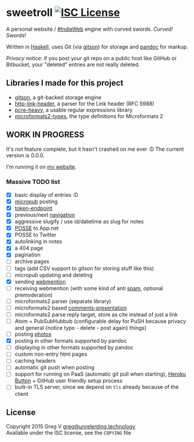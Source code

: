 # sweetroll [![ISC License](https://img.shields.io/badge/license-ISC-red.svg?style=flat)](https://tldrlegal.com/license/-isc-license)

A personal website / [#IndieWeb] engine with curved swords. *Curved! Swords!*

Written in [Haskell], uses Git (via [gitson]) for storage and [pandoc] for markup.

*Privacy notice*: if you post your git repo on a public host like GitHub or Bitbucket, your "deleted" entries are not really deleted.

## Libraries I made for this project

- [gitson], a git-backed storage engine
- [http-link-header], a parser for the Link header (RFC 5988)
- [pcre-heavy], a usable regular expressions library
- [microformats2-types], the type definitions for Microformats 2

[#IndieWeb]: http://indiewebcamp.com
[Haskell]: http://haskell.org
[gitson]: https://github.com/myfreeweb/gitson
[http-link-header]: https://github.com/myfreeweb/http-link-header
[pcre-heavy]: https://github.com/myfreeweb/pcre-heavy
[microformats2-types]: https://github.com/myfreeweb/microformats2-types
[pandoc]: http://johnmacfarlane.net/pandoc/

## WORK IN PROGRESS

It's not feature complete, but it hasn't crashed on me ever :D
The current version is 0.0.0.

I'm running it on [my website](https://unrelenting.technology).

### Massive TODO list

- [x] basic display of entries :D
- [x] [micropub](http://indiewebcamp.com/micropub) posting
- [x] [token-endpoint](http://indiewebcamp.com/token-endpoint)
- [x] previous/next [navigation](http://indiewebcamp.com/navigation)
- [x] aggressive slugify / use id/datetime as slug for notes
- [x] [POSSE](http://indiewebcamp.com/POSSE) to App.net
- [x] POSSE to Twitter
- [x] autolinking in notes
- [x] a 404 page
- [x] pagination
- [ ] archive pages
- [ ] tags (add CSV support to gitson for storing stuff like this)
- [ ] micropub updating and deleting
- [x] sending [webmention](http://indiewebcamp.com/webmention)
- [ ] receiving webmention (with some kind of anti [spam](http://indiewebcamp.com/spam), optional premoderation)
- [ ] microformats2 parser (separate library)
- [ ] microformats2 based [comments-presentation](http://indiewebcamp.com/comments-presentation)
- [ ] microformats2 parse reply target, store as cite instead of just a link
- [ ] Atom + PubSubHubbub (configurable delay for PuSH because privacy and general {notice typo - delete - post again} things)
- [ ] posting [photos](http://indiewebcamp.com/photos)
- [x] posting in other formats supported by pandoc
- [ ] displaying in other formats supported by pandoc
- [ ] custom non-entry html pages
- [ ] caching headers
- [ ] automatic git push when posting
- [ ] support for running on PaaS (automatic git pull when starting), [Heroku Button](https://blog.heroku.com/archives/2014/8/7/heroku-button) + GitHub user friendly setup process
- [ ] built-in TLS server, since we depend on `tls` already because of the client

## License

Copyright 2015 Greg V <greg@unrelenting.technology>  
Available under the ISC license, see the `COPYING` file
